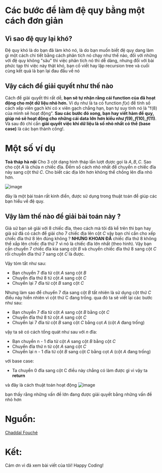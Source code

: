 # Các bước để làm đệ quy bằng một cách đơn giản
## Vì sao đệ quy lại khó?
Đệ quy khó là do bạn đã làm khó nó, là do bạn muốn biết đệ quy dang làm gì một cách chi tiết bằng cách phân tích nó chạy như thế nào, đối với những với đệ quy không "sâu" thì việc phân tích nó thì dễ dàng, nhưng đối với bài phức tạp thì việc này thật khó, bạn cố viết hay lập recursion tree và cuối cùng kết quả là bạn lại đau đầu về nó

## Vậy cách để giải quyết như thế nào
Cách để giải quyết thì rất dễ, **bạn sẽ tự nhận rằng cái function của đã hoạt động cho một dữ liệu nhỏ hơn.** Ví dụ như là ta có function $f(x)$ để tính số cách xếp viên gạch khi có x viên gạch chẳng hạn, bạn tự suy tính nó là "f(8) của mình sẽ hoạt động". **Sau các bước đó xong, bạn hay viết hàm đề quy, giúp nó sẽ hoạt động cho những cái data lớn hơn kiểu như $f(9), f(10), f(11)$**. Và sau đó chỉ cần **giải quyết việc khi dữ liệu là số nhỏ nhất có thể (base case)** là các bạn thành công!.


# Một số ví dụ
**Toà tháp hà nội**
Cho 3 cột dạng hình tháp lần lượt được gọi là $A,B,C$. Sao cho cột $A$ là chứa $n$ chiếc đĩa. Đếm số cách nhỏ nhất để chuyển $n$ chiếc đĩa này sang cột thứ $C$. Cho biết các địa lớn hơn không thể chồng lên đĩa nhỏ hơn.

![image](https://hackmd.io/_uploads/HygLHEVH0.png)


đây là một bài toán rất kinh điển, được sử dụng trong thuật toán để giúp các bạn hiểu về đệ quy.

## Vậy làm thế nào để giải bài toán này ? 
Giả sử bạn sẽ giải với 8 chiếc đĩa, theo cách mà tôi đã kể trên thì bạn hay giả sử đã có cách để giải cho 7 chiếc địa lên cột $C$ vậy bạn chỉ cần cho xếp chiếc đĩa thứ 8 lên đúng không ? **NHƯNG KHOAN ĐÃ** chiếc đĩa thứ 8 không thể xắp lên chiếc đĩa thứ 7 vì nó là chiếc đĩa lớn nhất (theo hình). Vậy bạn cần chuyển 7 chiếc đĩa kia sang cột $B$ và chuyển chiếc đĩa thứ 8 sang cột $C$ rồi chuyển đĩa thứ 7 sang cột $C$ là được. 

Vậy tóm tắt như sau:
* Bạn chuyển 7 đĩa từ cột $A$ sang cột $B$
* Chuyển đĩa thứ 8 từ cột $A$ sang cột $C$
* Chuyển lại 7 đĩa từ cột $B$ sang cột $C$

Nhưng làm sao để chuyển 7 địa sang cột $B$ tất nhiên là sử dụng cột thứ $C$ điều này hiển nhiên vì cột thứ C đang trống. qua đó ta sẽ viết lại các bước như sau: 

* Bạn chuyển 7 đĩa từ cột $A$ sang cột $B$ bằng cột $C$
* Chuyển đĩa thứ 8 từ cột $A$ sang cột $C$ 
* Chuyển lại 7 đĩa từ cột $B$ sang cột $C$ bằng cọt $A$ (cột $A$ đang trống)

vậy ta sẽ có cách tổng quát như sau với $n$ đĩa:
* Bạn chuyển n - 1 đĩa từ cột $A$ sang cột $B$ bằng cột $C$
* Chuyển đĩa thứ n từ cột $A$ sang cột $C$ 
* Chuyển lại n - 1 đĩa từ cột $B$ sang cột $C$ bằng cọt $A$ (cột $A$ đang trống)

với base case:
* Ta chuyển 0 đĩa sang cột C điều này chẳng có làm được gì vì vậy ta **return**

và đây là cách thuật toán hoạt động
![image](https://hackmd.io/_uploads/HJINd4VHC.png)



bạn thấy rằng những vấn đề lớn đang được giải quyết bằng những vấn đề nhỏ hơn




# Nguồn:
[Chaddaï Fouché](https://qr.ae/psD1WU)



# Kết:
Cảm ơn vì đã xem bài viết của tôi! Happy Coding!

